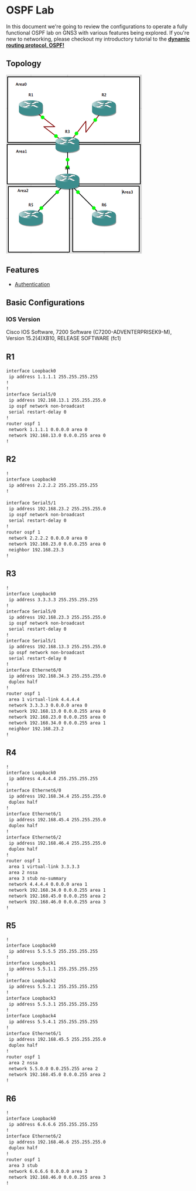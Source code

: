 # OSPF Lab

In this document we're going to review the configurations to operate a fully functional OSPF lab on GNS3 with various features being explored. If you're new to networking, please checkout my introductory tutorial to the [__dynamic routing protocol, OSPF!__](https://github.com/gil-ryan/grs-networking-public/blob/master/network-utilities/routing-protocols/OSPF/OSPF.md)

## Topology

![OSPF Topology](https://raw.githubusercontent.com/gil-ryan/grs-networking-public/master/cisco-academic-testing/ccnp/route/labs/ospf-simulation.png)

## Features

* [Authentication](https://github.com/gil-ryan/grs-networking-public/blob/master/network-utilities/routing-protocols/OSPF/OSPF-authentication.md)

## Basic Configurations

### IOS Version

Cisco IOS Software, 7200 Software (C7200-ADVENTERPRISEK9-M), Version 15.2(4)XB10, RELEASE SOFTWARE (fc1)

## R1

```
interface Loopback0
 ip address 1.1.1.1 255.255.255.255
!         
!         
interface Serial5/0
 ip address 192.168.13.1 255.255.255.0
 ip ospf network non-broadcast
 serial restart-delay 0
!         
router ospf 1
 network 1.1.1.1 0.0.0.0 area 0
 network 192.168.13.0 0.0.0.255 area 0
!     
```

## R2

```
!
interface Loopback0
 ip address 2.2.2.2 255.255.255.255
!

interface Serial5/1
 ip address 192.168.23.2 255.255.255.0
 ip ospf network non-broadcast
 serial restart-delay 0
!
router ospf 1
 network 2.2.2.2 0.0.0.0 area 0
 network 192.168.23.0 0.0.0.255 area 0
 neighbor 192.168.23.3
! 
```

## R3

```
!
interface Loopback0
 ip address 3.3.3.3 255.255.255.255
!
interface Serial5/0
 ip address 192.168.23.3 255.255.255.0
 ip ospf network non-broadcast
 serial restart-delay 0
!
interface Serial5/1
 ip address 192.168.13.3 255.255.255.0
 ip ospf network non-broadcast
 serial restart-delay 0
!
interface Ethernet6/0
 ip address 192.168.34.3 255.255.255.0
 duplex half
!
router ospf 1
 area 1 virtual-link 4.4.4.4
 network 3.3.3.3 0.0.0.0 area 0
 network 192.168.13.0 0.0.0.255 area 0
 network 192.168.23.0 0.0.0.255 area 0
 network 192.168.34.0 0.0.0.255 area 1
 neighbor 192.168.23.2
!
```

## R4

```
!
interface Loopback0
 ip address 4.4.4.4 255.255.255.255
!
interface Ethernet6/0
 ip address 192.168.34.4 255.255.255.0
 duplex half
!
interface Ethernet6/1
 ip address 192.168.45.4 255.255.255.0
 duplex half
!
interface Ethernet6/2
 ip address 192.168.46.4 255.255.255.0
 duplex half
!
router ospf 1
 area 1 virtual-link 3.3.3.3
 area 2 nssa
 area 3 stub no-summary
 network 4.4.4.4 0.0.0.0 area 1
 network 192.168.34.0 0.0.0.255 area 1
 network 192.168.45.0 0.0.0.255 area 2
 network 192.168.46.0 0.0.0.255 area 3
!
```

## R5

```
!
interface Loopback0
 ip address 5.5.5.5 255.255.255.255
!
interface Loopback1
 ip address 5.5.1.1 255.255.255.255
!
interface Loopback2
 ip address 5.5.2.1 255.255.255.255
!         
interface Loopback3
 ip address 5.5.3.1 255.255.255.255
!
interface Loopback4
 ip address 5.5.4.1 255.255.255.255
!
interface Ethernet6/1
 ip address 192.168.45.5 255.255.255.0
 duplex half
!
router ospf 1
 area 2 nssa
 network 5.5.0.0 0.0.255.255 area 2
 network 192.168.45.0 0.0.0.255 area 2
!
```

## R6

```
!
interface Loopback0
 ip address 6.6.6.6 255.255.255.255
!
interface Ethernet6/2
 ip address 192.168.46.6 255.255.255.0
 duplex half
!
router ospf 1
 area 3 stub
 network 6.6.6.6 0.0.0.0 area 3
 network 192.168.46.0 0.0.0.255 area 3
!
```